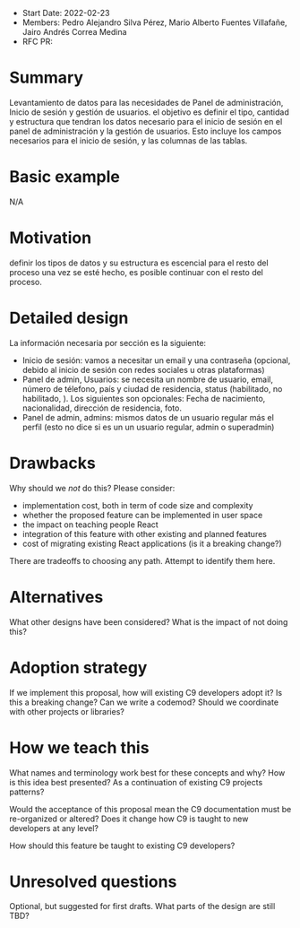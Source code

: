 - Start Date: 2022-02-23
- Members: Pedro Alejandro Silva Pérez, Mario Alberto Fuentes Villafañe, Jairo Andrés Correa Medina
- RFC PR: 

# Summary

Levantamiento de datos para las necesidades de Panel de administración, Inicio de sesión y gestión de usuarios.
el objetivo es definir el tipo, cantidad y estructura que tendran los datos necesario para el inicio de sesión en el panel de administración y la gestión de usuarios. 
Esto incluye los campos necesarios para el inicio de sesión, y las columnas de las tablas. 


# Basic example

N/A

# Motivation
<!--
Why are we doing this? What use cases does it support? What is the expected
outcome?

Please focus on explaining the motivation so that if this RFC is not accepted,
the motivation could be used to develop alternative solutions. In other words,
enumerate the constraints you are trying to solve without coupling them too
closely to the solution you have in mind.
-->
definir los tipos de datos y su estructura es escencial para el resto del proceso
una vez se esté hecho, es posible continuar con el resto del proceso. 

# Detailed design
<!--
This is the bulk of the RFC. Explain the design in enough detail for somebody
familiar with React to understand, and for somebody familiar with the
implementation to implement. This should get into specifics and corner-cases,
and include examples of how the feature is used. Any new terminology should be
defined here.
-->
La información necesaria por sección es la siguiente:
- Inicio de sesión:  vamos a necesitar un email y una contraseña (opcional, debido al inicio de sesión con redes sociales u otras plataformas)
- Panel de admin, Usuarios: se necesita un nombre de usuario, email, número de télefono, país y ciudad de residencia, status (habilitado, no habilitado, ). Los siguientes son opcionales: Fecha de nacimiento, nacionalidad, dirección de residencia, foto.
- Panel de admin, admins: mismos datos de un usuario regular más el perfil (esto no dice si es un un usuario regular, admin o superadmin)

# Drawbacks

Why should we *not* do this? Please consider:

- implementation cost, both in term of code size and complexity
- whether the proposed feature can be implemented in user space
- the impact on teaching people React
- integration of this feature with other existing and planned features
- cost of migrating existing React applications (is it a breaking change?)

There are tradeoffs to choosing any path. Attempt to identify them here.

# Alternatives

What other designs have been considered? What is the impact of not doing this?

# Adoption strategy

If we implement this proposal, how will existing C9 developers adopt it? Is
this a breaking change? Can we write a codemod? Should we coordinate with
other projects or libraries?

# How we teach this

What names and terminology work best for these concepts and why? How is this
idea best presented? As a continuation of existing C9 projects patterns?

Would the acceptance of this proposal mean the C9 documentation must be
re-organized or altered? Does it change how C9 is taught to new developers
at any level?

How should this feature be taught to existing C9 developers?

# Unresolved questions

Optional, but suggested for first drafts. What parts of the design are still
TBD?
